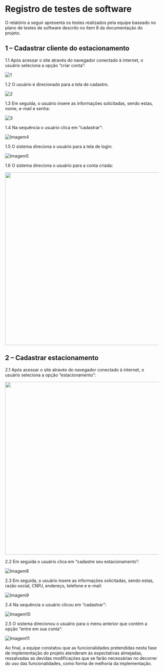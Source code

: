# Registro de testes de software

O relatório a seguir apresenta os testes realizados pela equipe baseado no plano de testes de software descrito no item 8 da documentação do projeto.

## 1 – Cadastrar cliente do estacionamento 

1.1 Após acessar o site através do navegador conectado à internet, o usuário seleciona a opção “criar conta”:

![1](https://user-images.githubusercontent.com/90852295/168499389-6f679f13-6ed5-4ddb-a48f-d3865ac9feb0.png)

1.2 O usuário é direcionado para a tela de cadastro.

![2](https://user-images.githubusercontent.com/90852295/168499409-97bc602a-ac60-4ea9-b21c-8c50b89cc1a6.jpg)

1.3 Em seguida, o usuário insere as informações solicitadas, sendo estas, nome, e-mail e senha:

![3](https://user-images.githubusercontent.com/90852295/168499427-b0bfd58a-0251-454a-a4d6-9af9fc7d99c6.jpg)

1.4 Na sequência o usuário clica em “cadastrar”:

![Imagem4](https://user-images.githubusercontent.com/90852295/168499502-57ff3219-b9ad-4c91-807f-2f0b4b9aa523.png)

1.5 O sistema direciona o usuário para a tela de login:

![Imagem5](https://user-images.githubusercontent.com/90852295/168499517-e9eac466-f218-4128-ac1b-16e3f915ba20.png)

1.6 O sistema direciona o usuário para a conta criada:

<img src="https://user-images.githubusercontent.com/90852295/168500599-6e660a7a-8cd2-4dd0-a1a2-7ebc5021ceae.jpeg" width="565">


## 2 – Cadastrar estacionamento

2.1 Após acessar o site através do navegador conectado à internet, o usuário seleciona a opção “estacionamento”:

<img src="https://user-images.githubusercontent.com/83430126/168500221-f4b8a3aa-4ea4-4d79-abc0-b59c02f5d295.png" width="565">

2.2 Em seguida o usuário clica em “cadastre seu estacionamento”:

![Imagem8](https://user-images.githubusercontent.com/90852295/168499630-cfb06d9a-8bee-4b9b-87ca-160aa700a3a3.png)

2.3 Em seguida, o usuário insere as informações solicitadas, sendo estas, razão social, CNPJ, endereço, telefone e e-mail:

![Imagem9](https://user-images.githubusercontent.com/90852295/168499639-8639b22b-1668-4067-8626-85e59b874176.jpg)

2.4 Na sequência o usuário clicou em “cadastrar”:

![Imagem10](https://user-images.githubusercontent.com/90852295/168499650-50b70c11-af22-41c3-95a2-6d7e61f039f2.png)

2.5 O sistema direcionou o usuário para o menu anterior que contém a opção “entre em sua conta”:

![Imagem11](https://user-images.githubusercontent.com/90852295/168499810-6165f0f2-1026-47dc-9b4e-e0b56667ba86.png)

Ao final, a equipe constatou que as funcionalidades pretendidas nesta fase de implementação do projeto atenderam às expectativas almejadas, ressalvadas as devidas modificações que se farão necessárias no decorrer do uso das funcionalidades, como forma de melhoria da implementação. 

